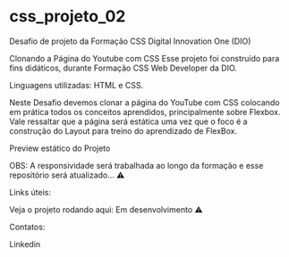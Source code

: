 # css_projeto_02
Desafio de projeto da Formação CSS Digital Innovation One (DIO)

Clonando a Página do Youtube com CSS
Esse projeto foi construído para fins didáticos, durante Formação CSS Web Developer da DIO.

Linguagens utilizadas: HTML e CSS.

Neste Desafio devemos clonar a página do YouTube com CSS colocando em prática todos os conceitos aprendidos, principalmente sobre Flexbox. Vale ressaltar que a página será estática uma vez que o foco é a construção do Layout para treino do aprendizado de FlexBox.

Preview estático do Projeto




OBS: A responsividade será trabalhada ao longo da formação e esse repositório será atualizado... ⚠️





Links úteis:

Veja o projeto rodando aqui:
Em desenvolvimento ⚠️

Contatos:

Linkedin 
